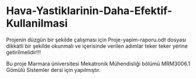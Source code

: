 # Hava-Yastiklarinin-Daha-Efektif-Kullanilmasi

Projenin düzgün bir şekilde çalışması için Proje-yapim-raporu.odt dosyası dikkatli bir şekilde okunmalı ve içerisinde verilen adımlar teker teker yerine getirilmelidir!!!

Bu proje Marmara üniversitesi Mekatronik Mühendisliği bölümü MRM3006.1 Gömülü Sistemler dersi için yapılmıştır.
